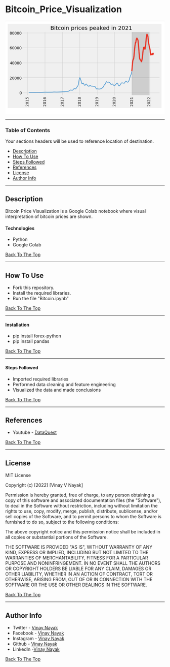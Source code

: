 # Bitcoin_Price_Visualization

![Picture](bitcoin_visualization.png)


---

### Table of Contents
Your sections headers will be used to reference location of destination.

- [Description](#description)
- [How To Use](#how-to-use)
- [Steps Followed](#steps-followed)
- [References](#references)
- [License](#license)
- [Author Info](#author-info)

---

## Description

Bitcoin Price Visualization is a Google Colab notebook where visual interpretation of bitcoin prices are shown.

#### Technologies

- Python
- Google Colab

[Back To The Top](#Bitcoin_Price_Visualization)

---

## How To Use

- Fork this repository.
- Install the required libraries.
- Run the file "Bitcoin.ipynb"

[Back To The Top](#Bitcoin_Price_Visualization)

---

#### Installation

- pip install forex-python
- pip install pandas


[Back To The Top](#Bitcoin_Price_Visualization)

---

#### Steps Followed

- Imported required libraries
- Performed data cleaning and feature engineering
- Visualized the data and made conclusions


[Back To The Top](#Bitcoin_Price_Visualization)

---

## References

- Youtube - [DataQuest](https://www.youtube.com/watch?v=KWcUHkh2Feg)

[Back To The Top](#Bitcoin_Price_Visualization)

---

## License

MIT License

Copyright (c) [2022] [Vinay V Nayak]

Permission is hereby granted, free of charge, to any person obtaining a copy
of this software and associated documentation files (the "Software"), to deal
in the Software without restriction, including without limitation the rights
to use, copy, modify, merge, publish, distribute, sublicense, and/or sell
copies of the Software, and to permit persons to whom the Software is
furnished to do so, subject to the following conditions:

The above copyright notice and this permission notice shall be included in all
copies or substantial portions of the Software.

THE SOFTWARE IS PROVIDED "AS IS", WITHOUT WARRANTY OF ANY KIND, EXPRESS OR
IMPLIED, INCLUDING BUT NOT LIMITED TO THE WARRANTIES OF MERCHANTABILITY,
FITNESS FOR A PARTICULAR PURPOSE AND NONINFRINGEMENT. IN NO EVENT SHALL THE
AUTHORS OR COPYRIGHT HOLDERS BE LIABLE FOR ANY CLAIM, DAMAGES OR OTHER
LIABILITY, WHETHER IN AN ACTION OF CONTRACT, TORT OR OTHERWISE, ARISING FROM,
OUT OF OR IN CONNECTION WITH THE SOFTWARE OR THE USE OR OTHER DEALINGS IN THE
SOFTWARE.

[Back To The Top](#Bitcoin_Price_Visualization)

---

## Author Info

- Twitter - [Vinay Nayak](https://twitter.com/VinayNayak_15)
- Facebook - [Vinay Nayak](https://www.facebook.com/profile.php?id=100010691047596)
- Instagram - [Vinay Nayak](https://www.instagram.com/nayak.vinay009/)
- Github - [Vinay Nayak](https://github.com/vinaynayak2000)
- LinkedIn -[Vinay Nayak](https://www.linkedin.com/in/vinay-nayak-1595b3171/)

[Back To The Top](#Bitcoin_Price_Visualization)
